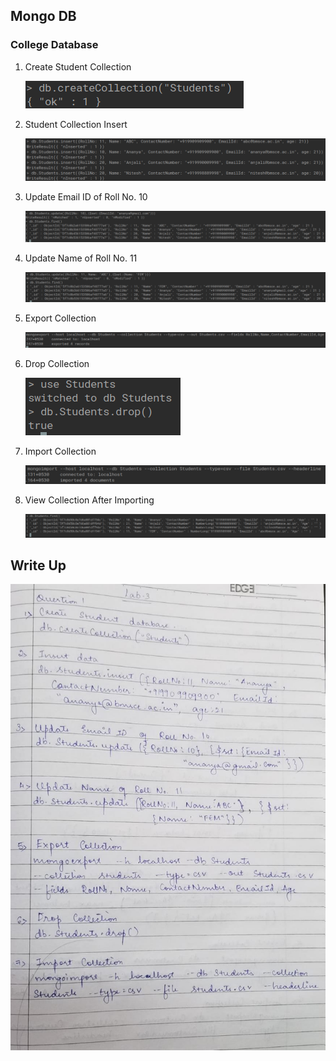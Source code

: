 ## Mongo DB

### College Database

1. Create Student Collection

   ![](Images/CreateCollection.png)

2. Student Collection Insert

   ![](Images/Insert.png)

3. Update Email ID of Roll No. 10

   ![](Images/UpdateEmail.png)

4. Update Name of Roll No. 11

   ![](Images/UpdateName.png)

5. Export Collection

   ![](Images/Export.png)

6. Drop Collection

   ![](Images/DropStudents.png)

7. Import Collection

   ![](Images/Import.png)

8. View Collection After Importing

   ![](Images/Find.png)

## Write Up

![Write up Screenshot](Images/Writeup.jpeg)

